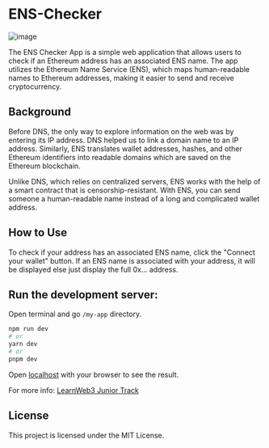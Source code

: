 # ENS-Checker

![image](https://user-images.githubusercontent.com/63971790/230515824-b180dd6f-7a54-4333-ac16-8e1ed324cbd8.png)


The ENS Checker App is a simple web application that allows users to check if an Ethereum address has an associated ENS name. The app utilizes the Ethereum Name Service (ENS), which maps human-readable names to Ethereum addresses, making it easier to send and receive cryptocurrency.

## Background
Before DNS, the only way to explore information on the web was by entering its IP address. DNS helped us to link a domain name to an IP address. Similarly, ENS translates wallet addresses, hashes, and other Ethereum identifiers into readable domains which are saved on the Ethereum blockchain.

Unlike DNS, which relies on centralized servers, ENS works with the help of a smart contract that is censorship-resistant. With ENS, you can send someone a human-readable name instead of a long and complicated wallet address.

## How to Use
To check if your address has an associated ENS name, click the "Connect your wallet" button. If an ENS name is associated with your address, it will be displayed else just display the full 0x... address.

## Run the development server:

Open terminal and go `/my-app` directory.

```bash
npm run dev
# or
yarn dev
# or
pnpm dev
```

Open [localhost](http://localhost:3000) with your browser to see the result.

For more info: [LearnWeb3 Junior Track](https://github.com/LearnWeb3DAO/Junior-Track/blob/main/Ethereum-Name-Service.md)


## License
This project is licensed under the MIT License.
